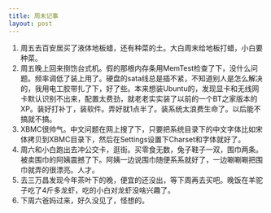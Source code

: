 ```yaml
---
title: 周末记事
layout: post
---
```


1. 周五去百安居买了液体地板蜡，还有种菜的土。大白周末给地板打蜡，小白要种菜。 
2. 周五晚上回来捯饬台式机。假的那根内存条用MemTest检查了下，没什么问题。频率调低了装上用了。硬盘的sata线总是插不紧，不知道别人是怎么解决的，我用电工胶带扎了下，好了些。本来想装Ubuntu的，发现显卡和无线网卡默认识别不出来，配置太费劲，就老老实实装了以前的一个BT之家版本的XP。装好打补丁，装软件。弄好就1点半了。装系统太浪费生命了。以后能不搞就不搞。 
3. XBMC很帅气。中文问题在网上搜了下，只要把系统目录下的中文字体比如宋体拷贝到XBMC目录下，然后在Settings设置下Charset和字体就好了。
4. 周六和小白跑出去冲公交卡，逛街。买零食无数，兔子鞋子一双，围巾两条。被卖围巾的阿姨震撼了下。阿姨一边说围巾随便系系就好了，一边唰唰唰把围巾就弄的很漂亮。人才。 
5. 去三万昌发现今年茶叶下的晚，便宜的还没出，等下周再去买吧。晚饭在羊驼子吃了4斤多龙虾，吃的小白对龙虾没啥兴趣了。 
6. 下周六爸妈过来，好久没见了，怪想的。
